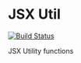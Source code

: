 # JSX Util

[![Build Status](https://travis-ci.org/sjohnsonaz/jsx-util.svg?branch=master)](https://travis-ci.org/sjohnsonaz/jsx-util)

JSX Utility functions

